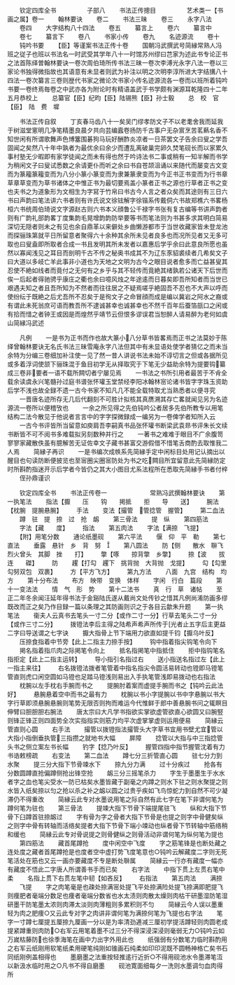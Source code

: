 <!-- { "loadSidebar": true } -->
　　钦定四库全书　　　　　子部八
　　书法正传摠目　　　　　艺术类一【书画之属】卷一
　　翰林要诀
　　卷二
　　书法三昧
　　卷三
　　永字八法
　　卷四
　　大字结构八十四法
　　卷五
　　纂言上
　　卷六
　　纂言中
　　卷七
　　纂言下
　　卷八
　　书家小传
　　卷九
　　名迹源流
　　卷十
　　钝吟书要
　　【臣】等谨案书法正传十卷
　　国朝冯武撰武号简縁常熟人冯班之従子也班以书法名一时武受其学年八十一时馆苏州缪曰芑家为述此书专论正书之法首陈绎曽翰林要诀一卷次周伯琦所传书法三昧一卷次李溥光永字八法一卷以三家论书独得微指故也其语意有未显者则武为补注以明之次明李淳所进大字结搆八十四法一卷次纂言三卷则歴代书家之微论次书家小传名迹源流各一卷而以班所着钝吟书要一卷终焉毎卷之中武亦各为附论时有精语盖武于书学颇有渊源耳乾隆四十二年五月恭校上
　　总纂官【臣】纪昀【臣】陆锡熊【臣】孙士毅
　　总　校　官　【臣】　陆　费　墀











　　书法正传自叙
　　丁亥春马齿八十一矣吴门缪孝防文子不以老耄舍我而延我于树滋堂窻明几净笔精墨良晨夕共向芸编蠧卷扬防千古事户无杂賔烹苦茗爇名香不知世闲有所谓歌舞声色博簺围碁狗马玩好酬酢炎凉者一日茶罢文子告余曰叟之学吾固闻之矣然八十年中孰者为最优余曰余少而遭乱离破巢完卵久焚笔砚长而以家累久事村塾无少暇即有家学徒闻之而未有得也然于吟诗法书二事或稍有一知半解而书学为稍闲文子曰叟试悉数之余请更仆而听之余曰书自苍颉沮诵以来随代而屡变古文变而为篆籕篆籕变而为八分小篆小篆变而为隶兼篆隶变而为今正书正书变而为行书章草章草变而为草书诸体之中惟正书为最切要焉盖小篆者正书之源也行草者正书之变也夫书之为道象形为文相生为字冩于竹帛曰书古今人言之者众矣而其途则有三日六书曰声韵曰笔法讲六书者则有许氏说文徐铉解字徐锴系传戴侗六书故郑樵六书畧杨桓六书统周伯琦说文字源赵古则六书本义顔鲁公千禄字书张有复古编等书讲声韵者则有广韵礼部韵畧丁度集韵毛晃增韵韵防举要等书而笔法则为书甚多求其明白简易深切无隠者则未之有见也余自鼎革以来僻处乡曲懒游都市于当世收藏家皆未登龙池而探骊珠第就平日所留意者聚得六十余种其余所未见者良多也而况所见者又无多可取也曰叟盍即所取者合成一书且发明其所未发者以嘉惠后学乎余曰此意良所愿也虽然以寡闻浅见之耳目而剖明千古不传之秘奥书成其不为辽东豕貂裘续者几希矣文子曰大道以多岐亡羊此事非小道也为天地之文明为古今之眼目说者愈多而亡益甚叟其忍使不絶如线者而竟付之无何有之乡乎与其不轻传而竟絶其绪孰若公诸天下后世而俟一后起者得驰骋乎康庄之衢也余曰噫风烛之年途逺而日暮矣即吾所知者而当世已艰遇夫知之者且吾所知为不然者而往往居之不疑焉嗟乎絶固吾不忍也不大声以呼而使纷纭于既絶之后尤吾所不忍矣于是徇文子之命冒顔而成是编以冀岩之阿水之裔或有谓此未死翁庶可语而教吾所不逮诚甚幸也诚甚幸也不然千百年后蚕箔瓿口之闲或有拾而惜之者钟王或因是而煌然乎靖节云但恨多谬误君当恕醉人请易醉为老何如虞山简縁冯武述







　　凡例
　　一是书为正书而作也故大篆小八分草书皆畧焉而正书之法莫妙于陈绎曾翰林要诀无名氏书法三昧雪庵永字八法但其中有未显语处使学者猜亿之而未当余特为分编三卷细加补注使一见了然一昔人讲说书法未始不谆切言之但或各据所见或多着浮词使颔下骊珠混于鱼目初学无从择取究于下笔无少益助余特为提要钩纂成三卷非要者一语不载所闗切者宁屡见焉
　　一书法之书所引用者最苦于不肻全载余读虞永兴笔髓孙过庭书谱张怀瓘玉堂禁经李阳冰翰林宻论诸书皆字字珠玉资助后学不浅也故全録不遗一古今书家不知凡几不能全载特取尤当熟悉者以便寻究
　　一晋唐名迹所存无几后代翻刻不可胜计拟核其真赝溯其存亡畧就闻见另为名迹源流一卷所以便稽攷也
　　一余之所见得之先伯钝吟公者居多先伯所教专以用笔结构二法今散见于他说者言言中的字字探微録成一编另为一卷俾学者知所入云
　　一古今书评皆所当留意如庾肩吾李嗣真书品张怀瓘书断梁武袁昻书评朱长文续书断皆不可不阅书多难载拟另刻数种并行之
　　一著书之难难于眼目不广余腹笥寥寥家藏散佚虽有臆解苦无证佐幸文子藏书甚富交游假借不惜笔舌商酌去取惟我二人焉
　　简縁子再识
　　一是书编次成帙系先简縁手定中闲标目处用记认摘出以醒目也句读防断便披览也至宻圈尖圈宻防处为书之吃闗目所宜留意此先简縁防定时所斟酌指迷开示后学者今皆仍之其大小图目尤系法程所在悉取先简縁手书者付梓
　　侄孙鼎谨识















　　钦定四库全书
　　书法正传卷一　　　　　　　常熟冯武撰翰林要诀
　　第一执笔法
　　指法【擫　　压　　钩　　掲抵　　拒　　导　　送】
　　腕法【枕腕　提腕悬腕】
　　手法
　　变法【撮管　管捻管　握管】
　　第二血法
　　蹲　驻　提　捺　过　抢　衂
　　第三骨法
　　提　纵
　　第四筋法
　　字法【藏　　度】
　　指法
　　第五肉法
　　字法【满捺　飞提】
　　【附】用笔分数
　　通论纸墨砚
　　第六平法
　　偃　仰　平　勒
　　第七直法
　　垂露　悬针　乡　背　努　
　　第八圆法
　　防【侧　　散水　聨飞　烈火曾头　其脚　挫　　打】
　　撆【啄　　掠背撆　乡撆】
　　捺【波　　拔连　　磔】
　　防
　　趯【打勾　趯下　挑背抛　大背抛　戈提】
　　勾【勾里　勾努双包　双裹】
　　方【平方飞方】
　　第九方法
　　八面　九宫　结构　均方
　　第十分布法
　　布方　映带　变换　体样
　　字闲　行白　篇段
　　第十一变法法
　　情　气　形　势
　　第十二法书
　　真　行　草　诸帖
　　至正二年冬余闻汪延年得书法于金谿陆氏遂从戴尚文处传钞之惜其凡例尚淆防画多缪既改而正之矣乃作目録一篇以条理之其防画则识之于各目云歙朱升题
　　第一执笔法
　　衞夫人云真书去笔头一寸二分【或作二寸一分】行草去笔头二寸一分【或作三寸二分】
　　拨镫法李后主得之陆希声希声所传于光者止五字后主更益二字曰导送谓之七字诀
　　擫大指骨上节下端用力欲直如提千钧【擫乌叶反】
　　压捺食指着中节旁【此上二指主力捺手按】
　　钩中指着指尖钩笔令向下
　　掲名指着指爪肉之际掲笔令向上
　　抵名指掲笔中指抵住
　　拒中指钩笔名指拒定【此上二指主运转】
　　导小指引名指过右
　　送小指送名指过左【此上一指主来往】
　　右名拨镫法拨者笔管着中指名指尖令圆活易转动也镫即马镫笔管直则虎口闲空圆如马镫也足踏马镫浅则易出入手执笔管浅即易拨动也右指法
　　枕腕以左手枕右手腕而书之
　　提腕肘着案而虚提手腕而书之【钝吟云此法好】
　　悬腕悬着空中而书之最有力
　　枕腕以书小字提腕以书中字悬腕以书大字行草即须悬腕悬腕则笔势无限否则拘而难运今代惟鲜于郎中善悬腕书问之辄瞑目伸臂曰胆胆胆右腕法
　　唐太宗曰大凡学书指欲实掌欲虚管欲直心欲圆又曰腕竪则锋正锋正则四面势全次实指指实则筋力均平次虚掌掌虚则运用便易
　　简縁云管直则心圆
　　右手法
　　撮管以拨镫指法撮管头大字草书宜用书壁尤宜管以大指小指倒垂执管三指攒之就地书大幅
　　屏障
　　捻管以大指与中三指捻管头书之侧立案左书长幅
　　钓字【捻乃叶反】
　　握管四指中指节握管沈着有力书诰敕榜疏
　　右变法
　　第二血法
　　蹲七分三折管直心圆
　　驻七分力到水聚
　　提三分大指下节骨竦水下
　　捺九分力满
　　过十分疾过
　　抢各有分数圆蹲直抢偏蹲侧抢出锋空抢
　　衂三分三摇笔杀力
　　字生于墨墨生于水水者字之血也笔尖受水一防已枯矣水墨皆藏于副毫之内蹲之则水下驻之则水聚提之则水皆入纸矣捺以匀之抢以杀之补之衂以圆之过贵乎疾如飞鸟惊蛇力到自然不可少凝滞仍不得重改
　　简縁云此专对水墨说用笔之际自然有此七字在笔下非谓何笔为蹲何笔为驻也
　　第三骨法
　　提竦大指下节骨下端提尾驻飞
　　纵和大指下节骨下臼蹲首驻捺衂过
　　字有骨为字之骨者大指下节骨是也提之则字中骨健矣纵之则字中骨有转轴而活络矣提者大指下节骨下端小竦动也纵者骨下节转轴中筋络稍和缓也
　　简縁云此专对骨说提之则骨健纵之则骨活动非谓何笔为纵何笔为提也
　　第四筋法
　　藏首尾蹲抢
　　度中闲空中飞度
　　字之筋笔锋是也断处藏之连处度之藏者首尾蹲抢是也度者空中虚打势飞度笔意也○钝吟云解藏度二字则无死笔活处在筋也又云一画亦要藏度不专是断处聨属
　　简縁云一行亦有藏度一幅亦有藏度不悟此二字唐人所谓善书手而已矣
　　右字法
　　中指下贯上左贯右笔中柔
　　名指上贯下右贯左笔中韧【如吝反】
　　右指法
　　第五肉法
　　满捺
　　飞提
　　字之肉笔毫是也疎处捺满宻处提飞平处捺满险处提飞捺满即肥提飞则痩肥者毫端分数足也痩者毫端分数省也水太渍则肉散太燥则肉枯干研墨湿防笔湿研墨干防笔墨太浓则肉滞太淡则肉薄粗则多累积则不匀
　　简縁云今人误以墨重轻为肉之肥痩○又云此专对字之肉讲非谓何笔为满捺何笔为飞提也右字法
　　笔字一寸蹲七厘提五厘捺九厘画一分以是为率清劲逓减三厘初学提活蹲轻则肉圆老成提紧蹲重则肉防○右军云用笔着墨不过三分不得深浸深浸则毫弱无力○钝吟云如万嵗枯藤防也徐季海笔在画中力出字外用此也
　　纸强弱有分数笔力临时斟酌用之右军云纸刚用软笔纸柔用硬笔纯刚如锥画石纯柔如印印泥既不圆畅神格亡矣书石同纸刚例盖相得也
　　墨磨墨之法重按轻推逺行近折○不得用砚池水令墨滞笔沍以新汲水临时用之○凡书不得自磨墨
　　砚池寛面细每夕一洗则水墨调匀血肉得所
